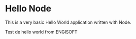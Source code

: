 # Hello Node
This is a very basic Hello World application written with Node.

Test de hello world from ENGISOFT